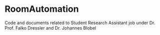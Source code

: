 # RoomAutomation
Code and documents related to Student Research Assistant job under Dr. Prof. Falko Dressler and Dr. Johannes Blobel
